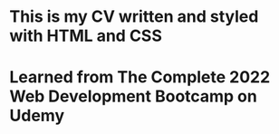 # This is my CV written and styled with HTML and CSS
# Learned from The Complete 2022 Web Development Bootcamp on Udemy
